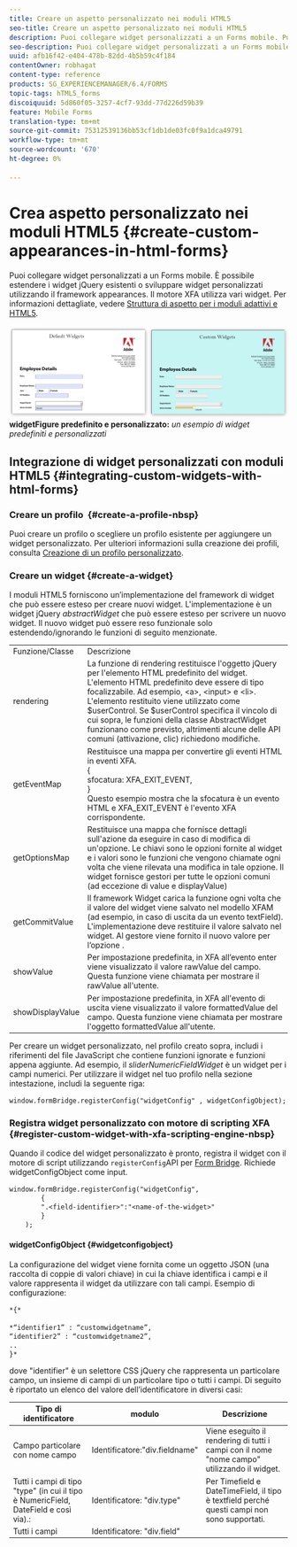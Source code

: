 ```yaml
---
title: Creare un aspetto personalizzato nei moduli HTML5
seo-title: Creare un aspetto personalizzato nei moduli HTML5
description: Puoi collegare widget personalizzati a un Forms mobile. Puoi estendere i widget jQuery esistenti o sviluppare widget personalizzati.
seo-description: Puoi collegare widget personalizzati a un Forms mobile. Puoi estendere i widget jQuery esistenti o sviluppare widget personalizzati.
uuid: afb16f42-e404-478b-82dd-4b5b59c4f184
contentOwner: robhagat
content-type: reference
products: SG_EXPERIENCEMANAGER/6.4/FORMS
topic-tags: hTML5_forms
discoiquuid: 5d860f05-3257-4cf7-93dd-77d226d59b39
feature: Mobile Forms
translation-type: tm+mt
source-git-commit: 75312539136bb53cf1db1de03fc0f9a1dca49791
workflow-type: tm+mt
source-wordcount: '670'
ht-degree: 0%

---
```



# Crea aspetto personalizzato nei moduli HTML5 {#create-custom-appearances-in-html-forms}

Puoi collegare widget personalizzati a un Forms mobile. È possibile estendere i widget jQuery esistenti o sviluppare widget personalizzati utilizzando il framework appearances. Il motore XFA utilizza vari widget. Per informazioni dettagliate, vedere [Struttura di aspetto per i moduli adattivi e HTML5](/help/forms/using/introduction-widgets.md).

![Esempio di ](assets/custom-widgets.jpg)
**widgetFigure predefinito e personalizzato:** *un esempio di widget predefiniti e personalizzati*

## Integrazione di widget personalizzati con moduli HTML5 {#integrating-custom-widgets-with-html-forms}

### Creare un profilo  {#create-a-profile-nbsp}

Puoi creare un profilo o scegliere un profilo esistente per aggiungere un widget personalizzato. Per ulteriori informazioni sulla creazione dei profili, consulta [Creazione di un profilo personalizzato](/help/forms/using/custom-profile.md).

### Creare un widget {#create-a-widget}

I moduli HTML5 forniscono un’implementazione del framework di widget che può essere esteso per creare nuovi widget. L&#39;implementazione è un widget jQuery *abstractWidget* che può essere esteso per scrivere un nuovo widget. Il nuovo widget può essere reso funzionale solo estendendo/ignorando le funzioni di seguito menzionate.

<table> 
 <tbody> 
  <tr> 
   <td>Funzione/Classe</td> 
   <td>Descrizione</td> 
  </tr> 
  <tr> 
   <td>rendering</td> 
   <td>La funzione di rendering restituisce l'oggetto jQuery per l'elemento HTML predefinito del widget. L'elemento HTML predefinito deve essere di tipo focalizzabile. Ad esempio, &lt;a&gt;, &lt;input&gt; e &lt;li&gt;. L'elemento restituito viene utilizzato come $userControl. Se $userControl specifica il vincolo di cui sopra, le funzioni della classe AbstractWidget funzionano come previsto, altrimenti alcune delle API comuni (attivazione, clic) richiedono modifiche. </td> 
  </tr> 
  <tr> 
   <td>getEventMap</td> 
   <td>Restituisce una mappa per convertire gli eventi HTML in eventi XFA. <br /> {<br /> sfocatura: XFA_EXIT_EVENT,<br /> }<br /> Questo esempio mostra che la sfocatura è un evento HTML e XFA_EXIT_EVENT è l'evento XFA corrispondente. </td> 
  </tr> 
  <tr> 
   <td>getOptionsMap</td> 
   <td>Restituisce una mappa che fornisce dettagli sull'azione da eseguire in caso di modifica di un'opzione. Le chiavi sono le opzioni fornite al widget e i valori sono le funzioni che vengono chiamate ogni volta che viene rilevata una modifica in tale opzione. Il widget fornisce gestori per tutte le opzioni comuni (ad eccezione di value e displayValue)</td> 
  </tr> 
  <tr> 
   <td>getCommitValue</td> 
   <td>Il framework Widget carica la funzione ogni volta che il valore del widget viene salvato nel modello XFAM (ad esempio, in caso di uscita da un evento textField). L'implementazione deve restituire il valore salvato nel widget. Al gestore viene fornito il nuovo valore per l’opzione .</td> 
  </tr> 
  <tr> 
   <td>showValue</td> 
   <td>Per impostazione predefinita, in XFA all’evento enter viene visualizzato il valore rawValue del campo. Questa funzione viene chiamata per mostrare il rawValue all'utente. </td> 
  </tr> 
  <tr> 
   <td>showDisplayValue</td> 
   <td>Per impostazione predefinita, in XFA all'evento di uscita viene visualizzato il valore formattedValue del campo. Questa funzione viene chiamata per mostrare l'oggetto formattedValue all'utente. </td> 
  </tr> 
 </tbody> 
</table>

Per creare un widget personalizzato, nel profilo creato sopra, includi i riferimenti del file JavaScript che contiene funzioni ignorate e funzioni appena aggiunte. Ad esempio, il *sliderNumericFieldWidget* è un widget per i campi numerici. Per utilizzare il widget nel tuo profilo nella sezione intestazione, includi la seguente riga:

```
window.formBridge.registerConfig("widgetConfig" , widgetConfigObject);
```

### Registra widget personalizzato con motore di scripting XFA  {#register-custom-widget-with-xfa-scripting-engine-nbsp}

Quando il codice del widget personalizzato è pronto, registra il widget con il motore di script utilizzando `registerConfig`API per [Form Bridge](/help/forms/using/form-bridge-apis.md). Richiede widgetConfigObject come input.

```
window.formBridge.registerConfig("widgetConfig",
        {
        ".<field-identifier>":"<name-of-the-widget>"
        }
    );
```

#### widgetConfigObject {#widgetconfigobject}

La configurazione del widget viene fornita come un oggetto JSON (una raccolta di coppie di valori chiave) in cui la chiave identifica i campi e il valore rappresenta il widget da utilizzare con tali campi. Esempio di configurazione:

```
*{*

*“identifier1” : “customwidgetname”,  
“identifier2” : “customwidgetname2”,  
..  
}*
```

dove &quot;identifier&quot; è un selettore CSS jQuery che rappresenta un particolare campo, un insieme di campi di un particolare tipo o tutti i campi. Di seguito è riportato un elenco del valore dell’identificatore in diversi casi:

| Tipo di identificatore | modulo | Descrizione |
|---|---|---|
| Campo particolare con nome campo | Identificatore:&quot;div.fieldname&quot; | Viene eseguito il rendering di tutti i campi con il nome &quot;nome campo&quot; utilizzando il widget. |
| Tutti i campi di tipo &quot;type&quot; (in cui il tipo è NumericField, DateField e così via).: | Identificatore: &quot;div.type&quot; | Per Timefield e DateTimeField, il tipo è textfield perché questi campi non sono supportati. |
| Tutti i campi | Identificatore: &quot;div.field&quot; |  |
